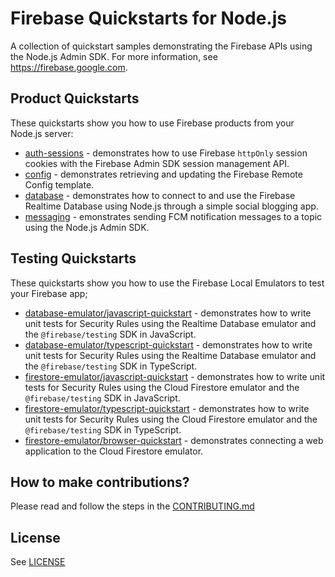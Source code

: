 # Firebase Quickstarts for Node.js

A collection of quickstart samples demonstrating the Firebase APIs using the Node.js Admin SDK. For more information, see https://firebase.google.com.

## Product Quickstarts

These quickstarts show you how to use Firebase products from your Node.js server:

* [auth-sessions](auth-sessions/README.md) - demonstrates how to use Firebase `httpOnly` session cookies with the Firebase Admin SDK session management API.
* [config](config/README.md) - demonstrates retrieving and updating the Firebase Remote Config template.
* [database](database/README.md) - demonstrates how to connect to and use the Firebase Realtime Database using Node.js through a simple social blogging app.
* [messaging](messaging/README.md) - emonstrates sending FCM notification messages to a topic using the Node.js Admin SDK.

## Testing Quickstarts

These quickstarts show you how to use the Firebase Local Emulators to test your Firebase app;

* [database-emulator/javascript-quickstart](database-emulator/javascript-quickstart/README.md) - demonstrates how to write unit tests for Security Rules using the Realtime Database emulator and the `@firebase/testing` SDK in JavaScript.
* [database-emulator/typescript-quickstart](database-emulator/typescript-quickstart/README.md) - demonstrates how to write unit tests for Security Rules using the Realtime Database emulator and the `@firebase/testing` SDK in TypeScript.
* [firestore-emulator/javascript-quickstart](firestore-emulator/javascript-quickstart/README.md) - demonstrates how to write unit tests for Security Rules using the Cloud Firestore emulator and the `@firebase/testing` SDK in JavaScript.
* [firestore-emulator/typescript-quickstart](firestore-emulator/typescript-quickstart/README.md) - demonstrates how to write unit tests for Security Rules using the Cloud Firestore emulator and the `@firebase/testing` SDK in TypeScript.
* [firestore-emulator/browser-quickstart](firestore-emulator/browser-quickstart/README.md) - demonstrates connecting a web application to the Cloud Firestore emulator.

## How to make contributions?

Please read and follow the steps in the [CONTRIBUTING.md](CONTRIBUTING.md)

## License
See [LICENSE](LICENSE)
